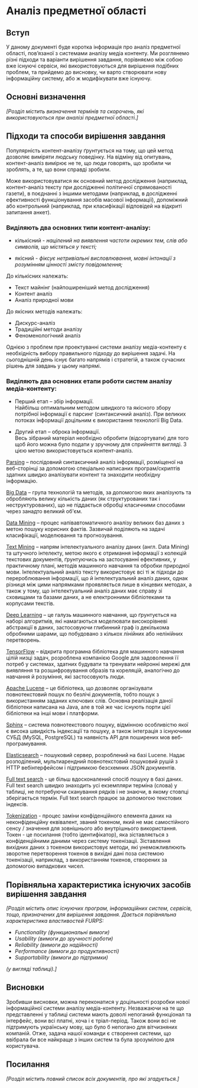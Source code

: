 # Аналіз предметної області

## Вступ

У даному документі буде коротка інформація про аналіз предметної області, пов’язаної з системами аналізу медіа контенту. Ми розглянемо різні підходи та варіанти вирішення завдання, порівняємо між собою вже існуючі сервіси, які використовуються для вирішення подібних проблем, та прийдемо до висновку, чи варто створювати нову інформаційну систему, або ж модифікувати вже існуючу.


## Основні визначення

*[Розділ містить визначення термінів та скорочень, які використовуються при аналізі предметної області.]*

## Підходи та способи вирішення завдання

Популярність контент-аналізу ґрунтується на тому, що цей метод дозволяє виміряти людську поведінку. На відміну від опитувань, контент-аналіз вимірює не те, що люди говорять, що зробили чи зроблять, а те, що вони справді зробили.

Може використовуватися як основний метод дослідження (наприклад, контент-аналіз тексту при дослідженні політичної спрямованості газети), в поєднанні з іншими методами (наприклад, в дослідженні ефективності функціонування засобів масової інформації), допоміжний або контрольний (наприклад, при класифікації відповідей на відкриті запитання анкет).

### Виділяють два основних типи контент-аналізу:

* кількісний - *націлений на виявлення частоти окремих тем, слів або символів, що містяться у тексті;*

* якісний - *фіксує нетривіальні висловлювання, мовні інтонації з розумінням цінності змісту повідомлення;*

До кількісних належать:
* Текст майнінг (найпоширеніший метод дослідження)
* Контент аналіз
* Аналіз природної мови

До якісних методів належать:
* Дискурс-аналіз
* Традиційні методи аналізу
* Феноменологічний аналіз

Однією з проблем при проектуванні системи аналізу медіа-контенту є необхідність вибору правильного підходу до вирішення задачі. На сьогоднішній день існує багато напрямів і стратегій, а також сучасних рішень для завдань у цьому напрямі.

### Виділяють два основних етапи роботи систем аналізу медіа-контенту: 

* Перший етап – збір інформації.<br>
  Найбільш оптимальним методом швидкого та якісного збору потрібної інформації є парсинг (синтаксичний аналіз). При великих потоках інформації доцільним є використання технології Big Data.

* Другий етап – оброка інформації.<br>
  Весь зібраний матеріал необхідно обробити (відсортувати) для того щоб його можна було подати у зручному для сприйняття вигляді. З цією метою використовується контент-аналіз.

[Parsing](https://en.wikipedia.org/wiki/Parsing) – послідовний синтаксичний аналіз інформації, розміщеної на веб-сторінці за допомогою спеціально написаних програм/скриптів здатних швидко аналізувати контент та знаходити необхідну інформацію.

[Big Data](https://en.wikipedia.org/wiki/Big_data) – група технологій та методів, за допомогою яких аналізують та обробляють велику кількість даних (як структурованих так і неструктурованих), що не піддається обробці класичними способами через занадто великий об'єм.

[Data Mining](https://en.wikipedia.org/wiki/Data_mining) – процес напівавтоматичного аналізу великих баз даних з метою пошуку корисних фактів. Зазвичай поділяють на задачі класифікації, моделювання та прогнозування.

[Text Mining](https://en.wikipedia.org/wiki/Text_mining) – напрям інтелектуального аналізу даних (англ. Data Mining) та штучного інтелекту, метою якого є отримання інформації з колекцій текстових документів, ґрунтуючись на застосуванні ефективних, у практичному плані, методів машинного навчання та обробки природної мови. Інтелектуальний аналіз тексту використовує всі ті ж підходи до перероблювання інформації, що й інтелектуальний аналіз даних, однак різниця між цими напрямками проявляється лише в кінцевих методах, а також у тому, що інтелектуальний аналіз даних має справу зі сховищами та базами даних, а не електронними бібліотеками та корпусами текстів.

[Deep Learning](https://en.wikipedia.org/wiki/Deep_learning) – це галузь машинного навчання, що ґрунтується на наборі алгоритмів, які намагаються моделювати високорівневі абстракції в даних, застосовуючи глибинний граф із декількома обробними шарами, що побудовано з кількох лінійних або нелінійних перетворень.

[TensorFlow](https://www.tensorflow.org/) – відкрита програмна бібліотека для машинного навчання цілій низці задач, розроблена компанією Google для задоволення її потреб у системах, здатних будувати та тренувати нейронні мережі для виявляння та розшифровування образів та кореляцій, аналогічно до навчання й розуміння, які застосовують люди.

[Apache Lucene](https://lucene.apache.org/) – це бібліотека, що дозволяє організувати повнотекстовий пошук по безлічі документів, тобто пошук з використанням заданих ключових слів. Основна реалізація даної бібліотеки написана на Java, але в той же час існують порти цієї бібліотеки на інші мови і платформи.

[Sphinx](https://sphinxsearch.com/) – система повнотекстового пошуку, відмінною особливістю якої є висока швидкість індексації та пошуку, а також інтеграція з існуючими СУБД (MySQL, PostgreSQL) та наявність API для поширених мов веб-програмування.

[Elasticsearch](https://www.elastic.co/) – пошуковий сервер, розроблений на базі Lucene. Надає розподілений, мультиарендний повнотекстовий пошуковий рушій з HTTP вебінтерфейсом і підтримкою безсхемних JSON документів.

[Full text search](https://en.wikipedia.org/wiki/Full-text_search) - це більш вдосконалений спосіб пошуку в базі даних. Full text search швидко знаходить усі екземпляри терміна (слова) у таблиці, не потребуючи сканування рядків і не знаючи, в якому стовпці зберігається термін. Full text search працює за допомогою текстових індексів.

[Tokenization](https://www.tokenex.com/resource-center/what-is-tokenization) - процес заміни конфіденційного елемента даних на неконфіденційну еквівалент, званий токеном, який не має самостійного сенсу / значення для зовнішнього або внутрішнього використання. Токен - це посилання (тобто ідентифікатор), яка зіставляється з конфіденційними даними через систему токенізаціі. Зіставлення вихідних даних з токеном використовує методи, які унеможливлюють зворотне перетворення токенов в вихідні дані поза системою токенізаціі, наприклад, з використанням токенов, створених за допомогою випадкових чисел.
## Порівняльна характеристика існуючих засобів вирішення завдання

*[Розділ містить опис існуючих програм, інформаційних систем, сервісів, тощо, призначених для вирішення 
завдання. Дається порівняльна характеристика властивостей FURPS:*
- *Functionality (функциональні вимоги)*
- *Usability (вимоги до зручності роботи)*
- *Reliability (вимоги до надійності)*
- *Performance (вимоги до продуктивності)*
- *Supportability (вимоги до підтримки)*

 *(у вигляді таблиці).]*

## Висновки

Зробивши висновки, можна переконатися у доцільності розробки нової інформаційної системи аналізу медіа-контенту. Незважаючи на те що представленні у таблиці системи мають доволі непоганий функціонал та інтерфейс, вони всі платні, хоча і є тріал-період. Також вони всі не підтримують українську мову, що було б непогано для вітчизняних компаній. Отже, задача нашої команди є створення системи, що ввібрала би все найкраще з інших систем та була зрозумілою для користувача.

## Посилання

*[Розділ містить повний список всіх документів, про які згадується.]*
